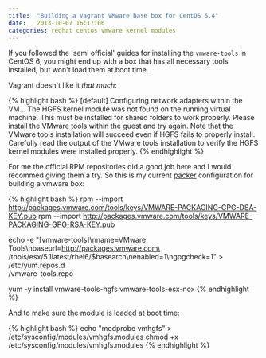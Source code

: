 ```yaml
---
title:  "Building a Vagrant VMware base box for CentOS 6.4"
date:   2013-10-07 16:17:06
categories: redhat centos vmware kernel modules
---
```


If you followed the 'semi official' guides for installing the `vmware-tools` in CentOS 6, you
might end up with a box that has all necessary tools installed, but won't load them at boot time.

Vagrant doesn't like it *that much*:

{% highlight bash %}
[default] Configuring network adapters within the VM...
The HGFS kernel module was not found on the running virtual machine.
This must be installed for shared folders to work properly. Please
install the VMware tools within the guest and try again. Note that
the VMware tools installation will succeed even if HGFS fails
to properly install. Carefully read the output of the VMware tools
installation to verify the HGFS kernel modules were installed properly.
{% endhighlight %}

For me the official RPM repositories did a good job here and I would recommed giving them a try.
So this is my current [packer](http://www.packer.io) configuration for building a vmware box:

{% highlight bash %}
rpm --import http://packages.vmware.com/tools/keys/VMWARE-PACKAGING-GPG-DSA-KEY.pub
rpm --import http://packages.vmware.com/tools/keys/VMWARE-PACKAGING-GPG-RSA-KEY.pub

echo -e "[vmware-tools]\nname=VMware Tools\nbaseurl=http://packages.vmware.com\
/tools/esx/5.1latest/rhel6/\$basearch\nenabled=1\ngpgcheck=1" > /etc/yum.repos.d\
/vmware-tools.repo

yum -y install vmware-tools-hgfs vmware-tools-esx-nox
{% endhighlight %}

And to make sure the module is loaded at boot time:

{% highlight bash %}
echo "modprobe vmhgfs" > /etc/sysconfig/modules/vmhgfs.modules
chmod +x /etc/sysconfig/modules/vmhgfs.modules
{% endhighlight %}

